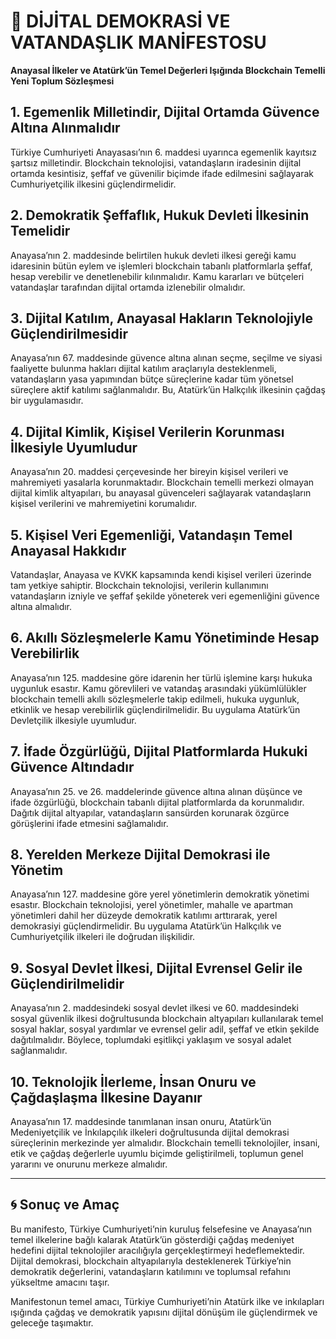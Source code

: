 # 📜 DİJİTAL DEMOKRASİ VE VATANDAŞLIK MANİFESTOSU
**Anayasal İlkeler ve Atatürk’ün Temel Değerleri Işığında Blockchain Temelli Yeni Toplum Sözleşmesi**

## 1. Egemenlik Milletindir, Dijital Ortamda Güvence Altına Alınmalıdır
Türkiye Cumhuriyeti Anayasası’nın 6. maddesi uyarınca egemenlik kayıtsız şartsız milletindir. Blockchain teknolojisi, vatandaşların iradesinin dijital ortamda kesintisiz, şeffaf ve güvenilir biçimde ifade edilmesini sağlayarak Cumhuriyetçilik ilkesini güçlendirmelidir.

## 2. Demokratik Şeffaflık, Hukuk Devleti İlkesinin Temelidir
Anayasa’nın 2. maddesinde belirtilen hukuk devleti ilkesi gereği kamu idaresinin bütün eylem ve işlemleri blockchain tabanlı platformlarla şeffaf, hesap verebilir ve denetlenebilir kılınmalıdır. Kamu kararları ve bütçeleri vatandaşlar tarafından dijital ortamda izlenebilir olmalıdır.

## 3. Dijital Katılım, Anayasal Hakların Teknolojiyle Güçlendirilmesidir
Anayasa’nın 67. maddesinde güvence altına alınan seçme, seçilme ve siyasi faaliyette bulunma hakları dijital katılım araçlarıyla desteklenmeli, vatandaşların yasa yapımından bütçe süreçlerine kadar tüm yönetsel süreçlere aktif katılımı sağlanmalıdır. Bu, Atatürk’ün Halkçılık ilkesinin çağdaş bir uygulamasıdır.

## 4. Dijital Kimlik, Kişisel Verilerin Korunması İlkesiyle Uyumludur
Anayasa’nın 20. maddesi çerçevesinde her bireyin kişisel verileri ve mahremiyeti yasalarla korunmaktadır. Blockchain temelli merkezi olmayan dijital kimlik altyapıları, bu anayasal güvenceleri sağlayarak vatandaşların kişisel verilerini ve mahremiyetini korumalıdır.

## 5. Kişisel Veri Egemenliği, Vatandaşın Temel Anayasal Hakkıdır
Vatandaşlar, Anayasa ve KVKK kapsamında kendi kişisel verileri üzerinde tam yetkiye sahiptir. Blockchain teknolojisi, verilerin kullanımını vatandaşların izniyle ve şeffaf şekilde yöneterek veri egemenliğini güvence altına almalıdır.

## 6. Akıllı Sözleşmelerle Kamu Yönetiminde Hesap Verebilirlik
Anayasa’nın 125. maddesine göre idarenin her türlü işlemine karşı hukuka uygunluk esastır. Kamu görevlileri ve vatandaş arasındaki yükümlülükler blockchain temelli akıllı sözleşmelerle takip edilmeli, hukuka uygunluk, etkinlik ve hesap verebilirlik güçlendirilmelidir. Bu uygulama Atatürk’ün Devletçilik ilkesiyle uyumludur.

## 7. İfade Özgürlüğü, Dijital Platformlarda Hukuki Güvence Altındadır
Anayasa’nın 25. ve 26. maddelerinde güvence altına alınan düşünce ve ifade özgürlüğü, blockchain tabanlı dijital platformlarda da korunmalıdır. Dağıtık dijital altyapılar, vatandaşların sansürden korunarak özgürce görüşlerini ifade etmesini sağlamalıdır.

## 8. Yerelden Merkeze Dijital Demokrasi ile Yönetim
Anayasa’nın 127. maddesine göre yerel yönetimlerin demokratik yönetimi esastır. Blockchain teknolojisi, yerel yönetimler, mahalle ve apartman yönetimleri dahil her düzeyde demokratik katılımı arttırarak, yerel demokrasiyi güçlendirmelidir. Bu uygulama Atatürk’ün Halkçılık ve Cumhuriyetçilik ilkeleri ile doğrudan ilişkilidir.

## 9. Sosyal Devlet İlkesi, Dijital Evrensel Gelir ile Güçlendirilmelidir
Anayasa’nın 2. maddesindeki sosyal devlet ilkesi ve 60. maddesindeki sosyal güvenlik ilkesi doğrultusunda blockchain altyapıları kullanılarak temel sosyal haklar, sosyal yardımlar ve evrensel gelir adil, şeffaf ve etkin şekilde dağıtılmalıdır. Böylece, toplumdaki eşitlikçi yaklaşım ve sosyal adalet sağlanmalıdır.

## 10. Teknolojik İlerleme, İnsan Onuru ve Çağdaşlaşma İlkesine Dayanır
Anayasa’nın 17. maddesinde tanımlanan insan onuru, Atatürk’ün Medeniyetçilik ve İnkılapçılık ilkeleri doğrultusunda dijital demokrasi süreçlerinin merkezinde yer almalıdır. Blockchain temelli teknolojiler, insani, etik ve çağdaş değerlerle uyumlu biçimde geliştirilmeli, toplumun genel yararını ve onurunu merkeze almalıdır.

---

## 🌀 Sonuç ve Amaç
Bu manifesto, Türkiye Cumhuriyeti’nin kuruluş felsefesine ve Anayasa’nın temel ilkelerine bağlı kalarak Atatürk’ün gösterdiği çağdaş medeniyet hedefini dijital teknolojiler aracılığıyla gerçekleştirmeyi hedeflemektedir. Dijital demokrasi, blockchain altyapılarıyla desteklenerek Türkiye’nin demokratik değerlerini, vatandaşların katılımını ve toplumsal refahını yükseltme amacını taşır.

Manifestonun temel amacı, Türkiye Cumhuriyeti’nin Atatürk ilke ve inkılapları ışığında çağdaş ve demokratik yapısını dijital dönüşüm ile güçlendirmek ve geleceğe taşımaktır.
